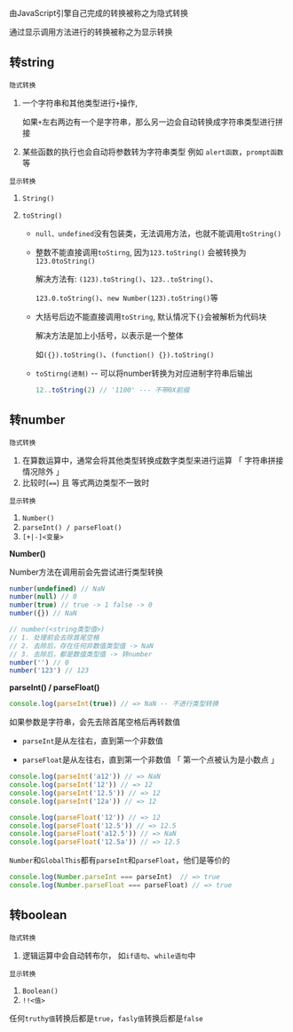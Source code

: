 由JavaScript引擎自己完成的转换被称之为隐式转换

通过显示调用方法进行的转换被称之为显示转换



## 转string

`隐式转换`

1. 一个字符串和其他类型进行`+`操作,

   如果`+`左右两边有一个是字符串，那么另一边会自动转换成字符串类型进行拼接

   

2. 某些函数的执行也会自动将参数转为字符串类型 例如 `alert函数`，`prompt函数`等



`显示转换`

1. `String()`

2. `toString()`

   + `null、undefined`没有包装类，无法调用方法，也就不能调用`toString()`

     

   + 整数不能直接调用`toStirng`, 因为`123.toString()` 会被转换为`123.0toString()`

     

     解决方法有: `(123).toString()`、`123..toString()`、

     `123.0.toString()`、`new Number(123).toString()`等

     

   + 大括号后边不能直接调用`toString`, 默认情况下`{}`会被解析为代码块

     

     解决方法是加上小括号，以表示是一个整体

     如`({}).toString()`、`(function() {}).toString()`

     

   + `toStirng(进制)` -- 可以将number转换为对应进制字符串后输出

     ```js
     12..toString(2) // '1100' --- 不带0X前缀
     ```



## 转number

`隐式转换`

1. 在算数运算中，通常会将其他类型转换成数字类型来进行运算 「 字符串拼接情况除外 」
2. 比较时(`==`) 且 等式两边类型不一致时



`显示转换`

1. `Number()`
2. `parseInt() / parseFloat()`
3. `[+|-]<变量>`



**Number()**

Number方法在调用前会先尝试进行类型转换

```js
number(undefined) // NaN
number(null) // 0
number(true) // true -> 1 false -> 0
number({}) // NaN
```



```js
// number(<string类型值>)
// 1. 处理前会去除首尾空格
// 2. 去除后，存在任何非数值类型值 -> NaN
// 3. 去除后，都是数值类型值 -> 转number
number('') // 0
number('123') // 123
```



**parseInt() / parseFloat()**

```js
console.log(parseInt(true)) // => NaN -- 不进行类型转换
```



如果参数是字符串，会先去除首尾空格后再转数值

+ `parseInt`是从左往右，直到第一个非数值

+ `parseFloat`是从左往右，直到第一个非数值 「 第一个点被认为是小数点 」

```js
console.log(parseInt('a12')) // => NaN
console.log(parseInt('12')) // => 12
console.log(parseInt('12.5')) // => 12
console.log(parseInt('12a')) // => 12

console.log(parseFloat('12')) // => 12
console.log(parseFloat('12.5')) // => 12.5
console.log(parseFloat('a12.5')) // => NaN
console.log(parseFloat('12.5a')) // => 12.5
```



`Number`和`GlobalThis`都有`parseInt`和`parseFloat`，他们是等价的

```js
console.log(Number.parseInt === parseInt)  // => true
console.log(Number.parseFloat === parseFloat) // => true
```





## 转boolean

`隐式转换`

1. 逻辑运算中会自动转布尔， 如`if语句`、`while语句`中



`显示转换`

1. `Boolean()`
2. `!!<值>`



任何`truthy值`转换后都是`true`，`fasly值`转换后都是`false`